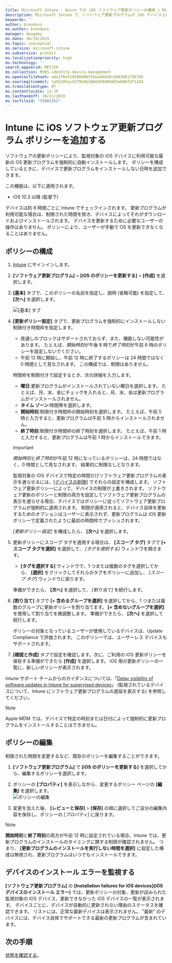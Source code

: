 ```yaml
---
title: Microsoft Intune - Azure での iOS ソフトウェア更新ポリシーの構成 | Microsoft Docs
description: Microsoft Intune で、ソフトウェア更新プログラムが iOS デバイス上に自動的にインストールされるタイミングを制限する構成ポリシーを作成または追加します。 更新プログラムがインストールされていない日付と時刻を選択できます。 また、このポリシーをグループ、ユーザー、またはデバイスに割り当て、任意のインストール エラーを確認することもできます。
keywords: ''
author: brenduns
ms.author: brenduns
manager: dougeby
ms.date: 10/19/2019
ms.topic: conceptual
ms.service: microsoft-intune
ms.subservice: protect
ms.localizationpriority: high
ms.technology: ''
search.appverid: MET150
ms.collection: M365-identity-device-management
ms.openlocfilehash: ada1f6e5292684803fbea40430cdd43d61796746
ms.sourcegitcommit: 1a5b185acd27954b10b6d59409d82eb80fd71284
ms.translationtype: HT
ms.contentlocale: ja-JP
ms.lasthandoff: 10/21/2019
ms.locfileid: "72681352"
---
```

# <a name="add-ios-software-update-policies-in-intune"></a>Intune に iOS ソフトウェア更新プログラム ポリシーを追加する

ソフトウェアの更新ポリシーにより、監視対象の iOS デバイスに利用可能な最新の OS 更新プログラムを強制的に自動インストールします。 ポリシーを構成しているときに、デバイスで更新プログラムをインストールしない日時を追加できます。

この機能は、以下に適用されます。

- iOS 10.3 以降 (監督下)

デバイスは約 8 時間ごとに Intune でチェックインされます。 更新プログラムが利用可能な場合は、制限された時間を除き、デバイスによってそれがダウンロードおよびインストールされます。 デバイスを更新するために必要なユーザーの操作はありません。 ポリシーにより、ユーザーが手動で OS を更新できなくなることはありません。

## <a name="configure-the-policy"></a>ポリシーの構成

1. [Intune](https://go.microsoft.com/fwlink/?linkid=2090973) にサインインします。
2. **[ソフトウェア更新プログラム]**  >  **[iOS のポリシーを更新する]**  >  **[作成]** を選択します。
3. **[基本]** タブで、このポリシーの名前を指定し、説明 (省略可能) を指定して、 **[次へ]** を選択します。

   ![[基本] タブ](./media/software-updates-ios/basics-tab.png) 

4. **[更新ポリシー設定]** タブで、更新プログラムを強制的にインストールしない制限付き時間枠を指定します。  
   - 夜通しのブロックはサポートされておらず、また、機能しない可能性があります。 たとえば、*開始時刻*が午後 8 時で*終了時刻*が午前 6 時のポリシーを設定しないでください。
   - 午前 12 時に開始し、午前 12 時に終了するポリシーは 24 時間ではなく 0 時間として見なされます。 この構成では、制限はありません。

   時間枠を制限付きで設定するとき、次の詳細を入力します。

   - **曜日**:更新プログラムがインストールされていない曜日を選択します。 たとえば、月、水、金にチェックを入れると、月、水、金は更新プログラムがインストールされません。
   - **タイム ゾーン**:時間帯を選択します。
   - **開始時刻**:制限付き時間枠の開始時刻を選択します。 たとえば、午前 5 時と入力すると、更新プログラムは午前 5 時からインストールされません。
   - **終了時刻**:制限付き時間枠の終了時刻を選択します。 たとえば、午前 1 時と入力すると、更新プログラムは午前 1 時からインストールできます。
  
   > [!IMPORTANT]  
   > *開始時刻*と*終了時刻*が午前 12 時になっているポリシーは、24 時間ではなく、0 時間として見なされます。 結果的に制限なしとなります。  
    
   監視対象の iOS デバイスで特定の時間だけソフトウェア更新プログラムの表示を遅らせるには、[[デバイスの制限]](../configuration/device-restrictions-ios.md#general) でそれらの設定を構成します。 ソフトウェア更新ポリシーによって、デバイスの制限が上書きされます。 ソフトウェア更新のポリシーと制限の両方を設定してソフトウェア更新プログラムの表示を遅らせる場合、デバイスではポリシーに従ってソフトウェア更新プログラムが強制的に適用されます。 制限が適用されると、デバイス自体を更新するためのオプションはユーザーに表示されず、更新プログラムは iOS 更新ポリシーで定義されたように最初の時間枠でプッシュされます。

   *[更新ポリシー設定]* を構成したら、 **[次へ]** を選択します。 

5. 更新ポリシーにスコープ タグを適用する場合は、 **[スコープ タグ]** タブで **[+ スコープ タグを選択]** を選択して、 *[タグを選択する]* ウィンドウを開きます。
   
   - **[タグを選択する]** ウィンドウで、1 つまたは複数のタグを選択してから、 **[選択]** をクリックしてそれらのタグをポリシーに追加し、 *[スコープ タグ]* ウィンドウに戻ります。  

   準備ができたら、 **[次へ]** を選択して、 *[割り当て]* を続行します。

6. **[割り当て]** タブで **[+ 含めるグループを選択]** を選択してから、1 つまたは複数のグループに更新ポリシーを割り当てます。 **[+ 含めないグループを選択]** を使用して割り当てを微調整します。 準備ができたら、 **[次へ]** を選択して続行します。 

   ポリシーの対象となっているユーザーが使用しているデバイスは、Update Compliance で評価されます。 このポリシーでは、ユーザーレス デバイスもサポートされます。

7. **[確認と作成]** タブで設定を確認します。次に、ご利用の iOS 更新ポリシーを保存する準備ができたら **[作成]** を選択します。 iOS 用の更新ポリシーの一覧に、新しいポリシーが表示されます。


Intune サポート チームからのガイダンスについては、「[Delay visibility of software updates in Intune for supervised devices](https://techcommunity.microsoft.com/t5/Intune-Customer-Success/Delaying-visibility-of-software-updates-in-Intune-for-supervised/ba-p/345753)」 (監視されているデバイスについて、Intune にソフトウェア更新プログラムの遅延を表示する) を参照してください。

> [!NOTE]
> Apple MDM では、デバイスで特定の時刻または日付によって強制的に更新プログラムをインストールすることはできません。

## <a name="edit-a-policy"></a>ポリシーの編集
制限された時間を変更するなど、既存のポリシーを編集することができます。

1. **[ソフトウェア更新プログラム]** で **[iOS のポリシーを更新する]** を選択してから、編集するポリシーを選択します。

2. ポリシーの **[プロパティ]** を表示しながら、変更するポリシー ページの **[編集]** を選択します。  
   ![ポリシーの編集](./media/software-updates-ios/edit-policy.png)   

3. 変更を加えた後、 **[レビューと保存]**  >  **[保存]** の順に選択してご自分の編集内容を保存し、ポリシーの *[プロパティ]* に戻ります。  
 
> [!NOTE]
> **開始時刻**と**終了時刻**の両方が午前 12 時に設定されている場合、Intune では、更新プログラムのインストールのタイミングに関する制限が確認されません。 つまり、 **[更新プログラムのインストールを実行しない時間を選択]** に設定した構成は無視され、更新プログラムはいつでもインストールできます。  


## <a name="monitor-device-installation-failures"></a>デバイスのインストール エラーを監視する
<!-- 1352223 -->
**[ソフトウェア更新プログラム]** の **[Installation failures for iOS devices]\(iOS デバイスのインストール エラー\)** では、更新ポリシーの対象、更新が試みられた監視対象の iOS デバイス、更新できなかった iOS デバイスの一覧が表示されます。 デバイスごとに、デバイスが自動的に更新されない理由のステータスを確認できます。 リストには、正常な最新デバイスは表示されません。 "最新" のデバイスには、デバイス自体でサポートできる最新の更新プログラムが含まれています。

## <a name="next-steps"></a>次の手順

[状態を確認する](../configuration/device-profile-monitor.md)。
